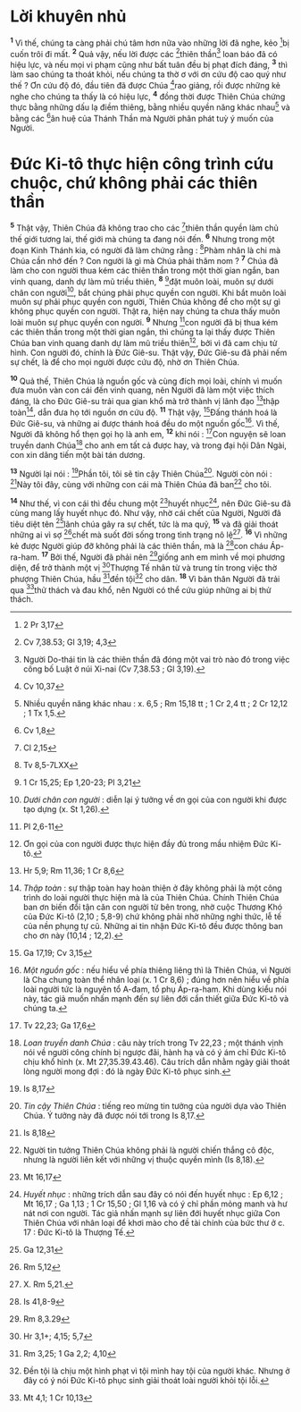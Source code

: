 # Lời khuyên nhủ
<sup><b>1</b></sup> Vì thế, chúng ta càng phải chú tâm hơn nữa vào những lời đã nghe, kẻo [^1*]bị cuốn trôi đi mất. <sup><b>2</b></sup> Quả vậy, nếu lời được các [^2*]thiên thần[^1] loan báo đã có hiệu lực, và nếu mọi vi phạm cũng như bất tuân đều bị phạt đích đáng, <sup><b>3</b></sup> thì làm sao chúng ta thoát khỏi, nếu chúng ta thờ ơ với ơn cứu độ cao quý như thế ? Ơn cứu độ đó, đầu tiên đã được Chúa [^3*]rao giảng, rồi được những kẻ nghe cho chúng ta thấy là có hiệu lực, <sup><b>4</b></sup> đồng thời được Thiên Chúa chứng thực bằng những dấu lạ điềm thiêng, bằng nhiều quyền năng khác nhau[^2] và bằng các [^4*]ân huệ của Thánh Thần mà Người phân phát tuỳ ý muốn của Người.

# Đức Ki-tô thực hiện công trình cứu chuộc, chứ không phải các thiên thần
<sup><b>5</b></sup> Thật vậy, Thiên Chúa đã không trao cho các [^5*]thiên thần quyền làm chủ thế giới tương lai, thế giới mà chúng ta đang nói đến. <sup><b>6</b></sup> Nhưng trong một đoạn Kinh Thánh kia, có người đã làm chứng rằng : [^6*]Phàm nhân là chi mà Chúa cần nhớ đến ? Con người là gì mà Chúa phải thăm nom ? <sup><b>7</b></sup> Chúa đã làm cho con người thua kém các thiên thần trong một thời gian ngắn, ban vinh quang, danh dự làm mũ triều thiên, <sup><b>8</b></sup> [^7*]đặt muôn loài, muôn sự dưới chân con người[^3], bắt chúng phải phục quyền con người. Khi bắt muôn loài muôn sự phải phục quyền con người, Thiên Chúa không để cho một sự gì không phục quyền con người. Thật ra, hiện nay chúng ta chưa thấy muôn loài muôn sự phục quyền con người. <sup><b>9</b></sup> Nhưng [^8*]con người đã bị thua kém các thiên thần trong một thời gian ngắn, thì chúng ta lại thấy được Thiên Chúa ban vinh quang danh dự làm mũ triều thiên[^4], bởi vì đã cam chịu tử hình. Con người đó, chính là Đức Giê-su. Thật vậy, Đức Giê-su đã phải nếm sự chết, là để cho mọi người được cứu độ, nhờ ơn Thiên Chúa.

<sup><b>10</b></sup> Quả thế, Thiên Chúa là nguồn gốc và cùng đích mọi loài, chính vì muốn đưa muôn vàn con cái đến vinh quang, nên Người đã làm một việc thích đáng, là cho Đức Giê-su trải qua gian khổ mà trở thành vị lãnh đạo [^9*]thập toàn[^5], dẫn đưa họ tới nguồn ơn cứu độ. <sup><b>11</b></sup> Thật vậy, [^10*]Đấng thánh hoá là Đức Giê-su, và những ai được thánh hoá đều do một nguồn gốc[^6]. Vì thế, Người đã không hổ thẹn gọi họ là anh em, <sup><b>12</b></sup> khi nói : [^11*]Con nguyện sẽ loan truyền danh Chúa[^7] cho anh em tất cả được hay, và trong đại hội Dân Ngài, con xin dâng tiến một bài tán dương.

<sup><b>13</b></sup> Người lại nói : [^12*]Phần tôi, tôi sẽ tin cậy Thiên Chúa[^8]. Người còn nói : [^13*]Này tôi đây, cùng với những con cái mà Thiên Chúa đã ban[^9] cho tôi.

<sup><b>14</b></sup> Như thế, vì con cái thì đều chung một [^14*]huyết nhục[^10], nên Đức Giê-su đã cùng mang lấy huyết nhục đó. Như vậy, nhờ cái chết của Người, Người đã tiêu diệt tên [^15*]lãnh chúa gây ra sự chết, tức là ma quỷ, <sup><b>15</b></sup> và đã giải thoát những ai vì sợ [^16*]chết mà suốt đời sống trong tình trạng nô lệ[^11]. <sup><b>16</b></sup> Vì những kẻ được Người giúp đỡ không phải là các thiên thần, mà là [^17*]con cháu Áp-ra-ham. <sup><b>17</b></sup> Bởi thế, Người đã phải nên [^18*]giống anh em mình về mọi phương diện, để trở thành một vị [^19*]Thượng Tế nhân từ và trung tín trong việc thờ phượng Thiên Chúa, hầu [^20*]đền tội[^12] cho dân. <sup><b>18</b></sup> Vì bản thân Người đã trải qua [^21*]thử thách và đau khổ, nên Người có thể cứu giúp những ai bị thử thách.

[^1]: Người Do-thái tin là các thiên thần đã đóng một vai trò nào đó trong việc công bố Luật ở núi Xi-nai (Cv 7,38.53 ; Gl 3,19).
[^2]: Nhiều quyền năng khác nhau : x. 6,5 ; Rm 15,18 tt ; 1 Cr 2,4 tt ; 2 Cr 12,12 ; 1 Tx 1,5.
[^3]: <i>Dưới chân con người</i> : diễn lại ý tưởng về ơn gọi của con người khi được tạo dựng (x. St 1,26).
[^4]: Ơn gọi của con người được thực hiện đầy đủ trong mầu nhiệm Đức Ki-tô.
[^5]: <i>Thập toàn</i> : sự thập toàn hay hoàn thiện ở đây không phải là một công trình do loài người thực hiện mà là của Thiên Chúa. Chính Thiên Chúa ban ơn biến đổi tận căn con người từ bên trong, nhờ cuộc Thương Khó của Đức Ki-tô (2,10 ; 5,8-9) chứ không phải nhờ những nghi thức, lễ tế của nền phụng tự cũ. Những ai tin nhận Đức Ki-tô đều được thông ban cho ơn này (10,14 ; 12,2).
[^6]: <i>Một nguồn gốc</i> : nếu hiểu về phía thiêng liêng thì là Thiên Chúa, vì Người là Cha chung toàn thể nhân loại (x. 1 Cr 8,6) ; đúng hơn nên hiểu về phía loài người tức là nguyên tổ A-đam, tổ phụ Áp-ra-ham. Khi dùng kiểu nói này, tác giả muốn nhấn mạnh đến sự liên đới cần thiết giữa Đức Ki-tô và chúng ta.
[^7]: <i>Loan truyền danh Chúa</i> : câu này trích trong Tv 22,23 ; một thánh vịnh nói về người công chính bị ngược đãi, hành hạ và có ý ám chỉ Đức Ki-tô chịu khổ hình (x. Mt 27,35.39.43.46). Câu trích dẫn nhằm ngày giải thoát lòng người mong đợi : đó là ngày Đức Ki-tô phục sinh.
[^8]: <i>Tin cậy Thiên Chúa</i> : tiếng reo mừng tin tưởng của người dựa vào Thiên Chúa. Ý tưởng này đã được nói tới trong Is 8,17.
[^9]: Người tin tưởng Thiên Chúa không phải là người chiến thắng cô độc, nhưng là người liên kết với những vị thuộc quyền mình (Is 8,18).
[^10]: <i>Huyết nhục</i> : những trích dẫn sau đây có nói đến huyết nhục : Ep 6,12 ; Mt 16,17 ; Ga 1,13 ; 1 Cr 15,50 ; Gl 1,16 và có ý chỉ phần mỏng manh và hư nát nơi con người. Tác giả nhấn mạnh sự liên đới huyết nhục giữa Con Thiên Chúa với nhân loại để khơi mào cho đề tài chính của bức thư ở c. 17 : Đức Ki-tô là Thượng Tế.
[^11]: X. Rm 5,21.
[^12]: Đền tội là chịu một hình phạt vì tội mình hay tội của người khác. Nhưng ở đây có ý nói Đức Ki-tô phục sinh giải thoát loài người khỏi tội lỗi.
[^1*]: 2 Pr 3,17
[^2*]: Cv 7,38.53; Gl 3,19; 4,3
[^3*]: Cv 10,37
[^4*]: Cv 1,8
[^5*]: Cl 2,15
[^6*]: Tv 8,5-7LXX
[^7*]: 1 Cr 15,25; Ep 1,20-23; Pl 3,21
[^8*]: Pl 2,6-11
[^9*]: Hr 5,9; Rm 11,36; 1 Cr 8,6
[^10*]: Ga 17,19; Cv 3,15
[^11*]: Tv 22,23; Ga 17,6
[^12*]: Is 8,17
[^13*]: Is 8,18
[^14*]: Mt 16,17
[^15*]: Ga 12,31
[^16*]: Rm 5,12
[^17*]: Is 41,8-9
[^18*]: Rm 8,3.29
[^19*]: Hr 3,1+; 4,15; 5,7
[^20*]: Rm 3,25; 1 Ga 2,2; 4,10
[^21*]: Mt 4,1; 1 Cr 10,13

